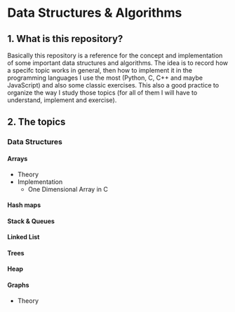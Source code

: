 # Data Structures & Algorithms

## 1. What is this repository?
Basically this repository is a reference for the concept and implementation of some important data structures and algorithms. The idea is to record how a specifc topic works in general, then how to implement it in the programming languages I use the most (Python, C, C++ and maybe JavaScript) and also some classic exercises. This also a good practice to organize the way I study those topics (for all of them I will have to understand, implement and exercise).

## 2. The topics

### Data Structures

#### Arrays
- Theory
- Implementation
    - One Dimensional Array in C

#### Hash maps

#### Stack & Queues

#### Linked List

#### Trees

#### Heap

#### Graphs
- Theory


